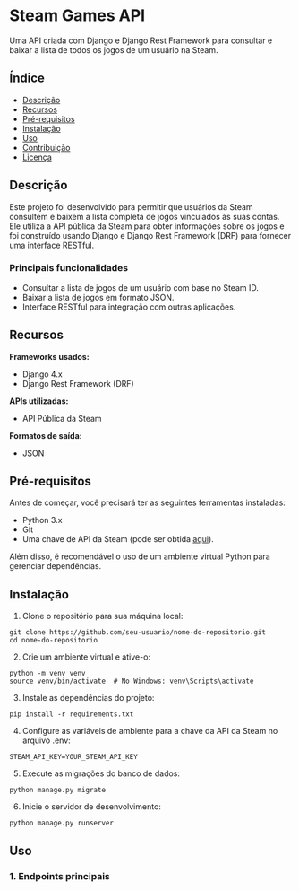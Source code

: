 # Steam Games API
Uma API criada com Django e Django Rest Framework para consultar e baixar a lista de todos os jogos de um usuário na Steam.

## Índice
- [Descrição](#Descrição)
- [Recursos](#Recursos)
- [Pré-requisitos](#Pré-requisitos)
- [Instalação](#Instalação)
- [Uso](#Uso)
- [Contribuição](#Contribuição)
- [Licença](#Licença)

## Descrição
Este projeto foi desenvolvido para permitir que usuários da Steam consultem e baixem a lista completa de jogos vinculados às suas contas. Ele utiliza a API pública da Steam para obter informações sobre os jogos e foi construído usando Django e Django Rest Framework (DRF) para fornecer uma interface RESTful.

### Principais funcionalidades
- Consultar a lista de jogos de um usuário com base no Steam ID.
- Baixar a lista de jogos em formato JSON.
- Interface RESTful para integração com outras aplicações.

## Recursos
__Frameworks usados:__
- Django 4.x
- Django Rest Framework (DRF)
  
__APIs utilizadas:__
- API Pública da Steam
  
__Formatos de saída:__
- JSON

## Pré-requisitos
Antes de começar, você precisará ter as seguintes ferramentas instaladas:

- Python 3.x
- Git
- Uma chave de API da Steam (pode ser obtida [aqui](https://steamcommunity.com/dev/apikey)).
  
Além disso, é recomendável o uso de um ambiente virtual Python para gerenciar dependências.

## Instalação
1. Clone o repositório para sua máquina local:
   
```
git clone https://github.com/seu-usuario/nome-do-repositorio.git
cd nome-do-repositorio
```

2. Crie um ambiente virtual e ative-o:
   
```
python -m venv venv
source venv/bin/activate  # No Windows: venv\Scripts\activate
```

3. Instale as dependências do projeto:
   
```
pip install -r requirements.txt
```

4. Configure as variáveis de ambiente para a chave da API da Steam no arquivo .env:
   
```
STEAM_API_KEY=YOUR_STEAM_API_KEY
```

5. Execute as migrações do banco de dados:   
```
python manage.py migrate
```

6. Inicie o servidor de desenvolvimento:
   
```
python manage.py runserver
```

## Uso
### 1. Endpoints principais
